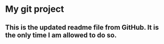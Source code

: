 # My git project

## This is the updated readme file from GitHub. It is the only time I am allowed to do so.
